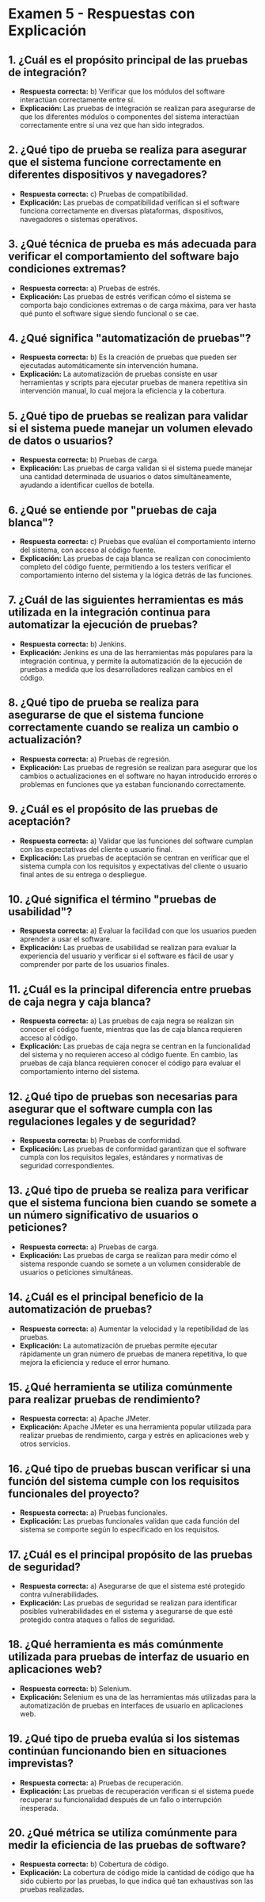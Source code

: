 # Examen 5 - Respuestas con Explicación

## 1. ¿Cuál es el propósito principal de las pruebas de integración?

- **Respuesta correcta:** b) Verificar que los módulos del software interactúan correctamente entre sí.
- **Explicación:** Las pruebas de integración se realizan para asegurarse de que los diferentes módulos o componentes del sistema interactúan correctamente entre sí una vez que han sido integrados.

## 2. ¿Qué tipo de prueba se realiza para asegurar que el sistema funcione correctamente en diferentes dispositivos y navegadores?

- **Respuesta correcta:** c) Pruebas de compatibilidad.
- **Explicación:** Las pruebas de compatibilidad verifican si el software funciona correctamente en diversas plataformas, dispositivos, navegadores o sistemas operativos.

## 3. ¿Qué técnica de prueba es más adecuada para verificar el comportamiento del software bajo condiciones extremas?

- **Respuesta correcta:** a) Pruebas de estrés.
- **Explicación:** Las pruebas de estrés verifican cómo el sistema se comporta bajo condiciones extremas o de carga máxima, para ver hasta qué punto el software sigue siendo funcional o se cae.

## 4. ¿Qué significa "automatización de pruebas"?

- **Respuesta correcta:** b) Es la creación de pruebas que pueden ser ejecutadas automáticamente sin intervención humana.
- **Explicación:** La automatización de pruebas consiste en usar herramientas y scripts para ejecutar pruebas de manera repetitiva sin intervención manual, lo cual mejora la eficiencia y la cobertura.

## 5. ¿Qué tipo de pruebas se realizan para validar si el sistema puede manejar un volumen elevado de datos o usuarios?

- **Respuesta correcta:** b) Pruebas de carga.
- **Explicación:** Las pruebas de carga validan si el sistema puede manejar una cantidad determinada de usuarios o datos simultáneamente, ayudando a identificar cuellos de botella.

## 6. ¿Qué se entiende por "pruebas de caja blanca"?

- **Respuesta correcta:** c) Pruebas que evalúan el comportamiento interno del sistema, con acceso al código fuente.
- **Explicación:** Las pruebas de caja blanca se realizan con conocimiento completo del código fuente, permitiendo a los testers verificar el comportamiento interno del sistema y la lógica detrás de las funciones.

## 7. ¿Cuál de las siguientes herramientas es más utilizada en la integración continua para automatizar la ejecución de pruebas?

- **Respuesta correcta:** b) Jenkins.
- **Explicación:** Jenkins es una de las herramientas más populares para la integración continua, y permite la automatización de la ejecución de pruebas a medida que los desarrolladores realizan cambios en el código.

## 8. ¿Qué tipo de prueba se realiza para asegurarse de que el sistema funcione correctamente cuando se realiza un cambio o actualización?

- **Respuesta correcta:** a) Pruebas de regresión.
- **Explicación:** Las pruebas de regresión se realizan para asegurar que los cambios o actualizaciones en el software no hayan introducido errores o problemas en funciones que ya estaban funcionando correctamente.

## 9. ¿Cuál es el propósito de las pruebas de aceptación?

- **Respuesta correcta:** a) Validar que las funciones del software cumplan con las expectativas del cliente o usuario final.
- **Explicación:** Las pruebas de aceptación se centran en verificar que el sistema cumpla con los requisitos y expectativas del cliente o usuario final antes de su entrega o despliegue.

## 10. ¿Qué significa el término "pruebas de usabilidad"?

- **Respuesta correcta:** a) Evaluar la facilidad con que los usuarios pueden aprender a usar el software.
- **Explicación:** Las pruebas de usabilidad se realizan para evaluar la experiencia del usuario y verificar si el software es fácil de usar y comprender por parte de los usuarios finales.

## 11. ¿Cuál es la principal diferencia entre pruebas de caja negra y caja blanca?

- **Respuesta correcta:** a) Las pruebas de caja negra se realizan sin conocer el código fuente, mientras que las de caja blanca requieren acceso al código.
- **Explicación:** Las pruebas de caja negra se centran en la funcionalidad del sistema y no requieren acceso al código fuente. En cambio, las pruebas de caja blanca requieren conocer el código para evaluar el comportamiento interno del sistema.

## 12. ¿Qué tipo de pruebas son necesarias para asegurar que el software cumpla con las regulaciones legales y de seguridad?

- **Respuesta correcta:** b) Pruebas de conformidad.
- **Explicación:** Las pruebas de conformidad garantizan que el software cumpla con los requisitos legales, estándares y normativas de seguridad correspondientes.

## 13. ¿Qué tipo de prueba se realiza para verificar que el sistema funciona bien cuando se somete a un número significativo de usuarios o peticiones?

- **Respuesta correcta:** a) Pruebas de carga.
- **Explicación:** Las pruebas de carga se realizan para medir cómo el sistema responde cuando se somete a un volumen considerable de usuarios o peticiones simultáneas.

## 14. ¿Cuál es el principal beneficio de la automatización de pruebas?

- **Respuesta correcta:** a) Aumentar la velocidad y la repetibilidad de las pruebas.
- **Explicación:** La automatización de pruebas permite ejecutar rápidamente un gran número de pruebas de manera repetitiva, lo que mejora la eficiencia y reduce el error humano.

## 15. ¿Qué herramienta se utiliza comúnmente para realizar pruebas de rendimiento?

- **Respuesta correcta:** a) Apache JMeter.
- **Explicación:** Apache JMeter es una herramienta popular utilizada para realizar pruebas de rendimiento, carga y estrés en aplicaciones web y otros servicios.

## 16. ¿Qué tipo de pruebas buscan verificar si una función del sistema cumple con los requisitos funcionales del proyecto?

- **Respuesta correcta:** a) Pruebas funcionales.
- **Explicación:** Las pruebas funcionales validan que cada función del sistema se comporte según lo especificado en los requisitos.

## 17. ¿Cuál es el principal propósito de las pruebas de seguridad?

- **Respuesta correcta:** a) Asegurarse de que el sistema esté protegido contra vulnerabilidades.
- **Explicación:** Las pruebas de seguridad se realizan para identificar posibles vulnerabilidades en el sistema y asegurarse de que esté protegido contra ataques o fallos de seguridad.

## 18. ¿Qué herramienta es más comúnmente utilizada para pruebas de interfaz de usuario en aplicaciones web?

- **Respuesta correcta:** b) Selenium.
- **Explicación:** Selenium es una de las herramientas más utilizadas para la automatización de pruebas en interfaces de usuario en aplicaciones web.

## 19. ¿Qué tipo de prueba evalúa si los sistemas continúan funcionando bien en situaciones imprevistas?

- **Respuesta correcta:** a) Pruebas de recuperación.
- **Explicación:** Las pruebas de recuperación verifican si el sistema puede recuperar su funcionalidad después de un fallo o interrupción inesperada.

## 20. ¿Qué métrica se utiliza comúnmente para medir la eficiencia de las pruebas de software?

- **Respuesta correcta:** b) Cobertura de código.
- **Explicación:** La cobertura de código mide la cantidad de código que ha sido cubierto por las pruebas, lo que indica qué tan exhaustivas son las pruebas realizadas.

